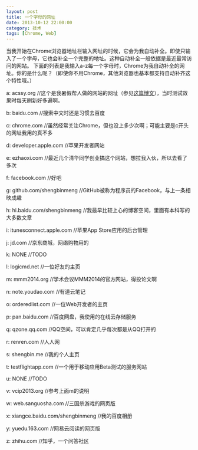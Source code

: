 ```yaml
---
layout: post
title: 一个字母的网址
date: 2013-10-12 22:00:00
category: 技术
tags: [Chrome, Web]
---
```


当我开始在Chrome浏览器地址栏输入网址的时候，它会为我自动补全。即使只输入了一个字母，它也会补全一个完整的地址。这种自动补全一般依据是最近最常访问的网站。
下面的列表是我输入a-z每一个字母时，Chrome为我自动补全的网址。你的是什么呢？（即使你不用Chrome，其他浏览器也基本都支持自动补齐这个特性哦。）

<!--more-->
a: acssy.org //这个是我暑假帮人做的网站的网址（参见[这篇博文](/posts/the-website-acssy.org/)），当时测试效果时每天刷新好多遍啊。

b: baidu.com //搜索中文时还是习惯去百度

c: chrome.com //虽然经常关注Chrome，但也没上多少次啊；可能主要是c开头的网址我用的真不多

d: developer.apple.com //苹果开发者网站

e: ezhaoxi.com //最近几个清华同学创业搞这个网站，想拉我入伙，所以去看了多次

f: facebook.com //好吧

g: github.com/shengbinmeng //GitHub被称为程序员的Facebook，与上一条相映成趣

h: hi.baidu.com/shengbinmeng //我最早比较上心的博客空间，里面有本科写的大多数文章

i: itunesconnect.apple.com //苹果App Store应用的后台管理

j: jd.com //京东商城，网络购物用的

k: NONE //TODO

l: logicmd.net //一位好友的主页

m: mmm2014.org //学术会议MMM2014的官方网站，得投论文啊

n: note.youdao.com //有道云笔记

o: orderedlist.com //一位Web开发者的主页

p: pan.baidu.com //百度网盘，我使用的在线云存储服务

q: qzone.qq.com //QQ空间，可以肯定几乎每次都是从QQ打开的

r: renren.com //人人网

s: shengbin.me //我的个人主页

t: testflightapp.com //一个用于移动应用Beta测试的服务网站

u: NONE //TODO

v: vcip2013.org //参考上面m的说明

w: web.sanguosha.com //三国杀游戏的网页版

x: xiangce.baidu.com/shengbinmeng //我的百度相册

y: yuedu.163.com //网易云阅读的网页版

z: zhihu.com //知乎，一个问答社区

